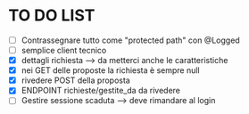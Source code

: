 # TO DO LIST
- [ ] Contrassegnare tutto come "protected path" con @Logged
- [ ] semplice client tecnico
- [x] dettagli richiesta --> da metterci anche le caratteristiche
- [x] nei GET delle proposte la richiesta è sempre null
- [x] rivedere POST della proposta
- [x] ENDPOINT richieste/gestite_da da rivedere
- [ ] Gestire sessione scaduta --> deve rimandare al login